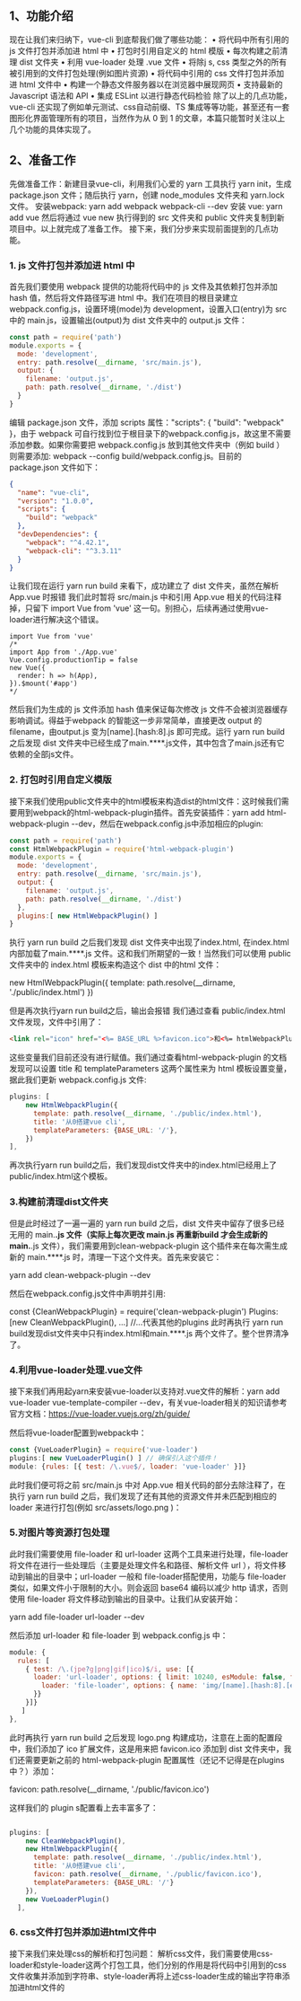 ## 1、功能介绍
现在让我们来归纳下，vue-cli 到底帮我们做了哪些功能：
• 将代码中所有引用的 js 文件打包并添加进 html 中
• 打包时引用自定义的 html 模版
• 每次构建之前清理 dist 文件夹
• 利用 vue-loader 处理 .vue 文件
• 将除j s, css 类型之外的所有被引用到的文件打包处理(例如图片资源)
• 将代码中引用的 css 文件打包并添加进 html 文件中
• 构建一个静态文件服务器以在浏览器中展现网页
• 支持最新的 Javascript 语法和 API
• 集成 ESLint 以进行静态代码检验
除了以上的几点功能，vue-cli 还实现了例如单元测试、css自动前缀、TS 集成等等功能，甚至还有一套图形化界面管理所有的项目，当然作为从 0 到 1 的文章，本篇只能暂时关注以上几个功能的具体实现了。
## 2、准备工作
先做准备工作：新建目录vue-cli，利用我们心爱的 yarn 工具执行 yarn init，生成 package.json 文件；随后执行 yarn，创建 node_modules 文件夹和 yarn.lock 文件。
安装webpack:
yarn add webpack webpack-cli --dev
安装 vue: 
yarn add vue
然后将通过 vue new 执行得到的 src 文件夹和 public 文件夹复制到新项目中。以上就完成了准备工作。
接下来，我们分步来实现前面提到的几点功能。
### 1. js 文件打包并添加进 html 中
首先我们要使用 webpack 提供的功能将代码中的 js 文件及其依赖打包并添加 hash 值，然后将文件路径写进 html 中。我们在项目的根目录建立 webpack.config.js，设置环境(mode)为 development，设置入口(entry)为 src 中的 main.js，设置输出(output)为 dist 文件夹中的 output.js 文件：
~~~ js
const path = require('path')
module.exports = {
  mode: 'development',
  entry: path.resolve(__dirname, 'src/main.js'),
  output: {
    filename: 'output.js',
    path: path.resolve(__dirname, './dist')
  }
}
~~~
编辑 package.json 文件，添加 scripts 属性："scripts": { "build": "webpack" }，由于 webpack 可自行找到位于根目录下的webpack.config.js，故这里不需要添加参数。如果你需要把 webpack.config.js 放到其他文件夹中（例如 build ）则需要添加: webpack --config build/webpack.config.js。目前的 package.json 文件如下：
~~~ json
{
  "name": "vue-cli",
  "version": "1.0.0",
  "scripts": {
    "build": "webpack"
  },
  "devDependencies": {
    "webpack": "^4.42.1",
    "webpack-cli": "^3.3.11"
  }
}
~~~
让我们现在运行 yarn run build 来看下，成功建立了 dist 文件夹，虽然在解析 App.vue 时报错
我们此时暂将 src/main.js 中和引用 App.vue 相关的代码注释掉，只留下 import Vue from 'vue' 这一句。别担心，后续再通过使用vue-loader进行解决这个错误。
~~~ vue
import Vue from 'vue'
/*
import App from './App.vue'
Vue.config.productionTip = false
new Vue({
  render: h => h(App),
}).$mount('#app')
*/
~~~

然后我们为生成的 js 文件添加 hash 值来保证每次修改 js 文件不会被浏览器缓存影响调试。得益于webpack 的智能这一步非常简单，直接更改 output 的 filename，由output.js 变为[name].[hash:8].js 即可完成。运行 yarn run build 之后发现 dist 文件夹中已经生成了main.****.js文件，其中包含了main.js还有它依赖的全部js文件。
### 2. 打包时引用自定义模版
接下来我们使用public文件夹中的html模板来构造dist的html文件：这时候我们需要用到webpack的html-webpack-plugin插件。首先安装插件：yarn add html-webpack-plugin --dev，然后在webpack.config.js中添加相应的plugin:
~~~ js
const path = require('path')
const HtmlWebpackPlugin = require('html-webpack-plugin')
module.exports = {
  mode: 'development',
  entry: path.resolve(__dirname, 'src/main.js'),
  output: {
    filename: 'output.js',
    path: path.resolve(__dirname, './dist')
  },
  plugins:[ new HtmlWebpackPlugin() ]
}
~~~

执行 yarn run build 之后我们发现 dist 文件夹中出现了index.html, 在index.html 内部加载了main.****.js 文件。这和我们所期望的一致！当然我们可以使用 public 文件夹中的 index.html 模板来构造这个 dist 中的html 文件：

new HtmlWebpackPlugin({ template: path.resolve(__dirname, './public/index.html') })

但是再次执行yarn run build之后，输出会报错
我们通过查看 public/index.html 文件发现，文件中引用了：
~~~ html
<link rel="icon" href="<%= BASE_URL %>favicon.ico">和<%= htmlWebpackPlugin.options.title%>
~~~
这些变量我们目前还没有进行赋值。我们通过查看html-webpack-plugin 的文档发现可以设置 title 和 templateParameters 这两个属性来为 html 模板设置变量，据此我们更新 webpack.config.js 文件:
~~~ js
plugins: [
    new HtmlWebpackPlugin({
      template: path.resolve(__dirname, './public/index.html'),
      title: '从0搭建vue cli',
      templateParameters: {BASE_URL: '/'},
    })
],
~~~
再次执行yarn run build之后，我们发现dist文件夹中的index.html已经用上了public/index.html这个模板。
### 3.构建前清理dist文件夹
但是此时经过了一遍一遍的 yarn run build 之后，dist 文件夹中留存了很多已经无用的 main.****.js 文件（实际上每次更改 main.js 再重新build 才会生成新的 main.****.js 文件），我们需要用到clean-webpack-plugin 这个插件来在每次需生成新的 main.****.js 时，清理一下这个文件夹。首先来安装它：

yarn add clean-webpack-plugin --dev

然后在webpack.config.js文件中声明并引用:

const {CleanWebpackPlugin} = require('clean-webpack-plugin')
Plugins:[new
CleanWebpackPlugin(), ...] //...代表其他的plugins
此时再执行 yarn run build发现dist文件夹中只有index.html和main.****.js 两个文件了。整个世界清净了。
### 4.利用vue-loader处理.vue文件
接下来我们再用起yarn来安装vue-loader以支持对.vue文件的解析：yarn add vue-loader vue-template-compiler --dev，有关vue-loader相关的知识请参考官方文档：https://vue-loader.vuejs.org/zh/guide/

然后将vue-loader配置到webpack中：
~~~ js
const {VueLoaderPlugin} = require('vue-loader')
plugins:[ new VueLoaderPlugin() ] // 确保引入这个插件！
module: {rules: [{ test: /\.vue$/, loader: 'vue-loader' }]}
~~~

此时我们便可将之前 src/main.js 中对 App.vue 相关代码的部分去除注释了，在执行 yarn run build 之后，我们发现了还有其他的资源文件并未匹配到相应的 loader 来进行打包(例如 src/assets/logo.png )：
### 5.对图片等资源打包处理
此时我们需要使用 file-loader 和 url-loader 这两个工具来进行处理，file-loader 将文件在进行一些处理后（主要是处理文件名和路径、解析文件 url ），将文件移动到输出的目录中；url-loader 一般和 file-loader搭配使用，功能与 file-loader 类似，如果文件小于限制的大小。则会返回 base64 编码以减少 http 请求，否则使用 file-loader 将文件移动到输出的目录中。让我们从安装开始：

yarn add file-loader url-loader --dev

然后添加 url-loader 和 file-loader 到 webpack.config.js 中：
~~~ js
module: {
  rules: [
    { test: /\.(jpe?g|png|gif|ico)$/i, use: [{
      loader: 'url-loader', options: { limit: 10240, esModule: false, fallback: {
        loader: 'file-loader', options: { name: 'img/[name].[hash:8].[ext]' }
      }}
    }]}
   ]
},
~~~
此时再执行 yarn run build 之后发现 logo.png 构建成功，注意在上面的配置段中，我们添加了 ico 扩展文件，这是用来把 favicon.ico 添加到 dist 文件夹中，我们还需要更新之前的 html-webpack-plugin 配置属性（还记不记得是在plugins中？）添加：

favicon: path.resolve(__dirname, './public/favicon.ico')

这样我们的 plugin s配置看上去丰富多了：
~~~ js

plugins: [
    new CleanWebpackPlugin(),
    new HtmlWebpackPlugin({
      template: path.resolve(__dirname, './public/index.html'),
      title: '从0搭建vue cli',
      favicon: path.resolve(__dirname, './public/favicon.ico'),
      templateParameters: {BASE_URL: '/'}
    }),
    new VueLoaderPlugin()
  ],
  ~~~
  ### 6. css文件打包并添加进html文件中
  接下来我们来处理css的解析和打包问题：
  解析css文件，我们需要使用css-loader和style-loader这两个打包工具，他们分别的作用是将代码中引用到的css文件收集并添加到字符串、style-loader再将上述css-loader生成的输出字符串添加进html文件的<style>标签中。我们先来安装： 

yarn add css-loader style-loader --dev

更新下 webpack.config.js 文件以启用 css 解析：
~~~  js

module: { rules: [{ 
  test: /\.css$/, use: ['style-loader', 'css-loader'] }] 
}

~~~
我们终于不报错地构建好了！太兴奋了：
### 7.构建静态文件服务器
dis t文件夹中的文件已经构建成功了，但是我们如何去看构建成功后的这个网页呢？很自然地我们就会想到把dist文件夹放到静态文件服务器上，我们先用 node 来搭建一个很简单的静态文件服务器，在项目根目录新建 server.js:
~~~js 

const http = require('http')
const fs = require('fs')
const path = require('path')
const url = require('url')

const httpServer = http.createServer( function (req, res) {
  fs.createReadStream(path.resolve(__dirname, './dist/'+req.url)).pipe(res)
})
httpServer.listen(8080, function() { 
  console.log('App running at: http://localhost:8080/index.html') 
})
~~~

index.html 即可看到生成的网页。虽然这个 webserver 可以正常使用，但是我们每次编译代码时，手动运行 yarn run build 然后刷新网页会显得非常麻烦，还好 webpack 提供了非常好用的 webpack-dev-server，不仅仅提供给我们一个简单的 web server，还具有live reloading功能。

首先添加：webpack-dev-server: yarn add webpack-dev-server --dev

然后修改 webpack.config.js，告诉 dev server 从什么位置查找文件(为了方便调试，把 source-map 也添加上)：
~~~ js

module.exports = {
  mode: 'development',
  entry: path.resolve(__dirname, 'src/main.js'),
  output: {
    filename: 'output.js',
    path: path.resolve(__dirname, './dist')
  },
  devtool: 'inline-source-map',
  devServer: {
    static: './dist'
  },
  ...
}
~~~

然后在package.json的scripts中添加可以运行 dev server 的 script:

"start": "webpack-dev-server --open"

最后执行 yarn run start，webpack-dev-server 自动帮我们打开网页供我们进行调试：


### 8.支持最新的JS语法和API

现在看上去和利用 vue-cli 工具生成的页面已经差不多了，我们还需要再配置几个功能让我们的开发更加便捷：

下一步将代码中的最新的 Javascript 语法和最新的API转换为浏览器支持的版本，这里我们引入 babel 进行转译，首先安装 babel: 

yarn add @babel/core @babel/preset-env babel-loader --dev

然后在项目根目录建立 babel.config.js 配置文件，preset-env 是babel7 强烈建议使用的预设插件组，并且它可以根据项目运行平台的支持情况自行选择编译版本；关于 useBuiltIns 的配置，由于全局引入bable-polyfill 打包后的整个文件体积非常大，通过设置 useBuiltIns 为usage，能够把 polyfill 中项目中需要到的部分打包进来，去除不需要的部分。另外，webpack从v7.4.0 版本之后废弃了@babel/polyfill，需要单独安装 core-js 模块: 

yarn add core-js --dev

好了，以上就是配置babel相关的准备工作，现在我们直接在 webpack.config.js 中添加 babel-loader 来解析 js 文件:

~~~ js

module.exports = {
  module: {
    rules: [
      {
        test: /\.js$/,
        exclude: /node_modules/,
        use: [{
            loader: 'babel-loader',
            options: { presets: [['@babel/env', 
            { 'useBuiltIns': 'usage', 'corejs': 3 }]] }
        }]
      },
    ]
  },
}

~~~ 


为了方便查看我们用babel进行转换的结果，我们在 src 中新建一个单独的 index.js 文件：

~~~ js 

const fn = () => 1
let num = 3 ** 2
Promise.resolve().finally()
console.log(fn())
console.log(num)
~~~

这个 index.js 文件包含了es6 和 es7 相关的语法和新的API，然后修改一下 webpack.config.js 的 entry（由原来的 main.js 修改为 index.js）。最后启动我们刚刚搭建好的 webserver: yarn run start，在新打开的网页中启动调试，Network选项卡中查看生成的main.****.js:

可以看到，ES6箭头函数被转换为了普通函数，ES7 的 Math.pow 被正常执行（查看Console选项卡），另外在 main.****.js 文件中添加了很多的 polyfill，具体可以去查看生成的这个文件。现在连我最喜欢的 ES2020 链判断运算符 ?. 都可以支持了，我们可以在 src/index.js 中尝试一下：

~~~ js

const fn = () => 1
let num = 3 ** 2
Promise.resolve().finally()
console.log(fn())
console.log(num)
const obj = {test1: {test2: {test3: 'yes'}}}
console.log(obj?.test1?.test2?.test3)
console.log(obj?.test1?.test2?.test3?.test4)
~~~

好了，现在让我们把webpack.config.js的entry改回正常的main.js，重启我们的web-dev-server。接下来需要给Babel设定目标浏览器的版本，合理的设置可以平衡生成文件的大小和支持设备的数量。我们利用browserlist的推荐，在package.json中添加相关配置：

~~~ js

{
  "browserslist": [
    "> 1%",
    "last 2 versions"
  ]
}
~~~ 

### 9.集成ESLint以进行静态代码检验

最后，在我们写代码的时候，希望遵循已有的编码规范，这时使用Lint工具和代码风格检测工具，可以辅助编码规范执行，有效控制代码质量。

安装ESLint: yarn add eslint eslint-loader --dev

然后在 webpack.config.js 中引入 eslint-loder:
~~~ js
module.exports = {
  module: {
    rules: [
      {
        test: /\.js$/,
        exclude: /node_modules/,
        use: [
          {
            loader: 'babel-loader',
            options: { presets: [['@babel/env', { 'useBuiltIns': 'usage', 'corejs': 3 }]] }
          },
          'eslint-loader'
        ]
      },
    ]
  },
}
~~~ 

再通过交互式命令 eslint --init 来生成一份 eslint 的配置文件：

生成的 .eslintrc.js 文件代码如下：

~~~ js
module.exports = {
    "env": {
        "browser": true,
        "es2021": true
    },
    "extends": [
        "eslint:recommended",
        "plugin:vue/vue3-essential"
    ],
    "overrides": [
        {
            "env": {
                "node": true
            },
            "files": [
                ".eslintrc.{js,cjs}"
            ],
            "parserOptions": {
                "sourceType": "script"
            }
        }
    ],
    "parserOptions": {
        "ecmaVersion": 2018,
        "sourceType": "module",
        "parser": "babel-eslint"
    },
    "plugins": [
        "vue"
    ],
    "rules": {
    }
}

~~~

首先我们需要保证在vscode中安装了ESLint 的扩展程序，然后在src/main.js 中添加一句错误的语句：console.log(test)，其中test未定义，我们发现ESLint已经帮我们标记出来错误了：

这说明 ESLint 的配置生效了，如果你还保留之前为了测试 babel 所建立的 src/index.js 文件的话，你会发现此时 ESLint 对链判断运算符还在报错，如下图所示：

这是由于此时 ESLint 还不支持链判断运算符（可参考 https://github.com/babel/babel-eslint/issues/511），让我们来使用babel-eslint 来修复他，babel-eslint 的作用就是将不能被常规 linter 解析的代码转换为能被常规解析的代码：

安装babel-eslint: yarn add babel-eslint --dev

修改 .eslintrc.js , 在 parserOptions 中添加 "parser":  "babel-eslint"

保存之后，发现eslint已经不再报错了，到这里我们的eslint 工具已经配置完成了，我们可以开心地用最新的语法开发应用了！

以上就是从0到1搭建 vue-cli 的全部过程，在实现的过程中，我们对Webpack、Babel、ESLint 有了更加深入的理解，我想这就是重新学习搭建脚手架的意义，如果你已经看完这篇文章，建议自己去尝试一下这个有趣又有意义的过程。
